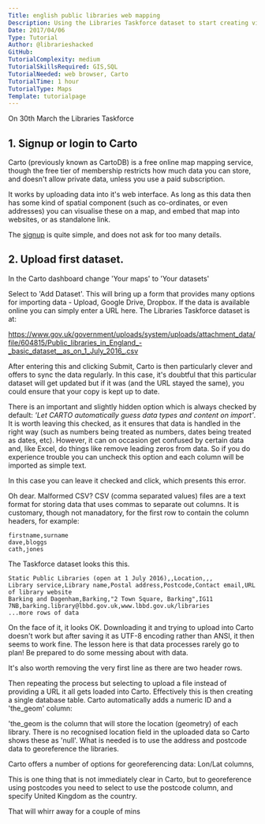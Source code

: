 ```yaml
---
Title: english public libraries web mapping
Description: Using the Libraries Taskforce dataset to start creating visualisations
Date: 2017/04/06
Type: Tutorial
Author: @librarieshacked
GitHub: 
TutorialComplexity: medium
TutorialSkillsRequired: GIS,SQL
TutorialNeeded: web browser, Carto
TutorialTime: 1 hour
TutorialType: Maps
Template: tutorialpage
---
```


On 30th March the Libraries Taskforce

## 1.  Signup or login to Carto

Carto (previously known as CartoDB) is a free online map mapping service, though the free tier of membership restricts how much data you can store, and doesn't allow private data, unless you use a paid subscription.

It works by uploading data into it's web interface.  As long as this data then has some kind of spatial component (such as co-ordinates, or even addresses) you can visualise these on a map, and embed that map into websites, or as standalone link.

The [signup](https://carto.com/signup) is quite simple, and does not ask for too many details.

## 2.  Upload first dataset.

In the Carto dashboard change 'Your maps' to 'Your datasets'


Select to 'Add Dataset'.  This will bring up a form that provides many options for importing data - Upload, Google Drive, Dropbox.  If the data is available online you can simply enter a URL here.  The Libraries Taskforce dataset is at:

https://www.gov.uk/government/uploads/system/uploads/attachment_data/file/604815/Public_libraries_in_England_-_basic_dataset__as_on_1_July_2016_.csv

After entering this and clicking Submit, Carto is then particularly clever and offers to sync the data regularly.  In this case, it's doubtful that this particular dataset will get updated but if it was (and the URL stayed the same), you could ensure that your copy is kept up to date.

There is an important and slightly hidden option which is always checked by default: *'Let CARTO automatically guess data types and content on import'*.  It is worth leaving this checked, as it ensures that data is handled in the right way (such as numbers being treated as numbers, dates being treated as dates, etc).  However,
it can on occasion get confused by certain data and, like Excel, do things like remove leading zeros from data.  So if you do experience trouble you can uncheck this option and each column will be imported as simple text.

In this case you can leave it checked and click, which presents this error.



Oh dear.  Malformed CSV?  CSV (comma separated values) files are a text format for storing data that uses commas to separate out columns.  It is customary, though not manadatory, for the first row to contain the column headers, for example:

```
firstname,surname
dave,bloggs
cath,jones
```

The Taskforce dataset looks this this.

```
Static Public Libraries (open at 1 July 2016),,Location,,,
Library service,Library name,Postal address,Postcode,Contact email,URL of library website
Barking and Dagenham,Barking,"2 Town Square, Barking",IG11 7NB,barking.library@lbbd.gov.uk,www.lbbd.gov.uk/libraries 
...more rows of data
```

On the face of it, it looks OK.  Downloading it and trying to upload into Carto doesn't work but after saving it as UTF-8 encoding rather than ANSI, it then seems to work fine.  The lesson here is that data processes rarely go to plan!  Be prepared to do some messing about with data.

It's also worth removing the very first line as there are two header rows.

Then repeating the process but selecting to upload a file instead of providing a URL it all gets loaded into Carto.  Effectively this is then creating a single database table.  Carto automatically adds a numeric ID and a 'the_geom' column:

'the_geom is the column that will store the location (geometry) of each library.  There is no recognised location field in the uploaded data so Carto shows these as 'null'.  What is needed is to use the address and postcode data to georeference the libraries.

Carto offers a number of options for georeferencing data: Lon/Lat columns, 

This is one thing that is not immediately clear in Carto, but to georeference using postcodes you need to select to use the postcode column, and specify United Kingdom as the country.  

That will whirr away for a couple of mins

